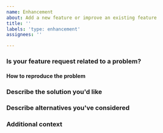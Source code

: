 ```yaml
---
name: Enhancement
about: Add a new feature or improve an existing feature
title: ''
labels: 'type: enhancement'
assignees: ''

---
```


### Is your feature request related to a problem? 
<!-- Clearly and concisely describe of what the problem is and how it impacts the site/store. -->

#### How to reproduce the problem
<!-- Include steps for how to reproduce or see the problem in context. -->

### Describe the solution you'd like 
<!-- A clear and concise description of what you want to happen. -->

### Describe alternatives you've considered 
<!-- Outline any alternative solutions or workarounds that might help with this problem. -->

### Additional context 
<!-- Add any other context or screenshots about the feature request here. -->

